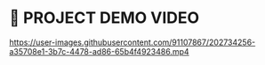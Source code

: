 
# 📝 PROJECT DEMO VIDEO

https://user-images.githubusercontent.com/91107867/202734256-a35708e1-3b7c-4478-ad86-65b4f4923486.mp4

